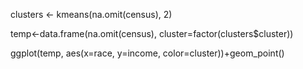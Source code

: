 clusters <- kmeans(na.omit(census), 2)

temp<-data.frame(na.omit(census), cluster=factor(clusters$cluster))

ggplot(temp, aes(x=race, y=income, color=cluster))+geom_point()
